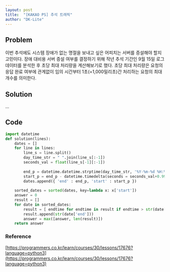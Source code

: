 ```yaml
---
layout: post
title:  "[KAKAO PS] 추석 트래픽"
author: "DK-Lite"
---
```


## Problem
이번 추석에도 시스템 장애가 없는 명절을 보내고 싶은 어피치는 서버를 증설해야 할지 고민이다. 장애 대비용 서버 증설 여부를 결정하기 위해 작년 추석 기간인 9월 15일 로그 데이터를 분석한 후 초당 최대 처리량을 계산해보기로 했다. 초당 최대 처리량은 요청의 응답 완료 여부에 관계없이 임의 시간부터 1초(=1,000밀리초)간 처리하는 요청의 최대 개수를 의미한다.

## Solution
...

## Code
```python
import datetime
def solution(lines):
    dates = []
    for line in lines:
        line_s = line.split()
        day_time_str = " ".join(line_s[:-1])
        seconds_val = float(line_s[-1][:-1])
        
        end_p = datetime.datetime.strptime(day_time_str, '%Y-%m-%d %H:%M:%S.%f')
        start_p = end_p - datetime.timedelta(seconds = seconds_val+0.999)
        dates.append({ 'end' : end_p, 'start' : start_p })
        
    sorted_dates = sorted(dates, key=lambda x: x['start'])
    answer = 0
    result = []
    for date in sorted_dates:
        result = [ endtime for endtime in result if endtime > str(date['start'])]
        result.append(str(date['end']))
        answer = max([answer, len(result)])
    return answer
```

### Reference
[https://programmers.co.kr/learn/courses/30/lessons/17676?language=python3](https://programmers.co.kr/learn/courses/30/lessons/17676?language=python3)

